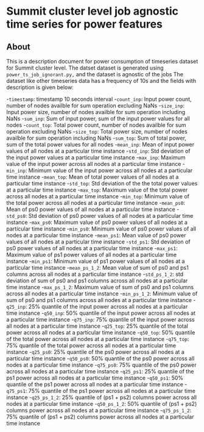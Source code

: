 # Summit cluster level job agnostic time series for power features

## About
This is a description document for power consumption of timeseries dataset for Summit cluster level.
The datset dataset is generated using `power_ts_job_ignorant.py,` and the dataset is agnostic of the jobs
The dataset like other timeseries data has a frequency of 10s and the fields with description is given below:


-`timestamp`: timestamp 10 seconds interval
-`count_inp`: Input power count, number of nodes availble for sum operation excluding NaNs
-`size_inp`: Input power size, number of nodes availble for sum operation including NaNs
-`sum_inp`: Sum of input power, sum of the input power values for all nodes
-`count_top`: Total power count, number of nodes availble for sum operation excluding NaNs
-`size_top`: Total power size, number of nodes availble for sum operation including NaNs
-`sum_top`: Sum of total power, sum of the total power values for all nodes
-`mean_inp`: Mean of input power values of all nodes at a particular time instance
-`std_inp`: Std deviation of the input power values at a particular time instance
-`max_inp`: Maximum value of the input power across all nodes at a particular time instance
-`min_inp`: Minimum value of the input power across all nodes at a particular time instance
-`mean_top`: Mean of total power values of all nodes at a particular time instance
-`std_top`: Std deviation of the the total power values at a particular time instance
-`max_top`: Maximum value of the total power across all nodes at a particular time instance
-`min_top`: Minimum value of the total power across all nodes at a particular time instance
-`mean_ps0`: Mean of ps0 power values of all nodes at a particular time instance
-`std_ps0`: Std deviation of ps0 power values of all nodes at a particular time instance
-`max_ps0`: Maximum value of ps0 power values of all nodes at a particular time instance
-`min_ps0`: Minimum value of ps0 power values of all nodes at a particular time instance
-`mean_ps1`: Mean value of ps0 power values of all nodes at a particular time instance
-`std_ps1`: Std deviation of ps0 power values of all nodes at a particular time instance
-`max_ps1`: Maximum value of ps1 power values of all nodes at a particular time instance
-`min_ps1`: Minimum value of ps1 power values of all nodes at a particular time instance
-`mean_ps_1_2`: Mean value of sum of ps0 and ps1 columns across all nodes at a particular time instance
-`std_ps_1_2`: std deviation of sum of ps0 and ps1 columns across all nodes at a particular time instance
-`max_ps_1_2`: Maximum value of sum of ps0 and ps1 columns across all nodes at a particular time instance
-`min_ps_1_2`: Minimum value of sum of ps0 and ps1 columns across all nodes at a particular time instance
-`q25_inp`: 25% quantile  of the input power across all nodes at a particular time instance
-`q50_inp`: 50% quantile  of the input power across all nodes at a particular time instance
-`q75_inp`: 75% quantile  of the input power across all nodes at a particular time instance
-`q25_top`: 25% quantile  of the total power across all nodes at a particular time instance
-`q50_top`: 50% quantile  of the total power across all nodes at a particular time instance
-`q75_top`: 75% quantile  of the total power across all nodes at a particular time instance
-`q25_ps0`: 25% quantile  of the ps0 power across all nodes at a particular time instance
-`q50_ps0`: 50% quantile  of the ps0 power across all nodes at a particular time instance
-`q75_ps0`: 75% quantile  of the ps0 power across all nodes at a particular time instance
-`q25_ps1`: 25% quantile  of the ps1 power across all nodes at a particular time instance
-`q50_ps1`: 50% quantile  of the ps1 power across all nodes at a particular time instance
-`q75_ps1`: 75% quantile  of the ps1 power across all nodes at a particular time instance
-`q25_ps_1_2`: 25% quantile  of (ps1 + ps2) columns power across all nodes at a particular time instance
-`q50_ps_1_2`: 50% quantile  of (ps1 + ps2) columns power across all nodes at a particular time instance
-`q75_ps_1_2`: 75% quantile  of (ps1 + ps2) columns power across all nodes at a particular time instance
